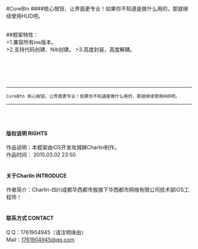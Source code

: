 #CoreBtn
####核心按钮，让界面更专业！如果你不知道是做什么用的，那就继续使用HUD吧。


<br />
##框架特性：<br />
>1.兼容所有ios版本。<br />
>2.支持代码创建、Nib创建。
>3.高度封装，高度解耦。



<br /><br />

<br />

-----
    CoreBtn 核心按钮，让界面更专业！如果你不知道是做什么用的，那就继续使用HUD吧。
-----



<br /><br />

#### 版权说明 RIGHTS <br />
作品说明：本框架由iOS开发攻城狮Charlin制作。<br />
作品时间： 2015.03.02 23:50<br /><br />

#### 关于Chariln INTRODUCE <br />
作者简介：Charlin-四川成都华西都市报旗下华西都市网络有限公司技术部iOS工程师！<br /><br />


#### 联系方式 CONTACT <br />
Q    Q：1761904945（请注明缘由）<br />
Mail：1761904945@qq.com<br />

